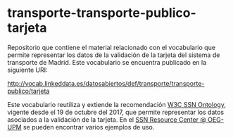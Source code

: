 # transporte-transporte-publico-tarjeta
Repositorio que contiene el material relacionado con el vocabulario que permite representar los datos de la validación de la tarjeta del sistema de transporte de Madrid. Este vocabulario se encuentra publicado en la siguiente URI:

http://vocab.linkeddata.es/datosabiertos/def/transporte/transporte-publico/tarjeta

Este vocabulario reutiliza y extiende la recomendación [W3C SSN Ontology](https://github.com/oeg-upm/ssn-resource-center/wiki), vigente desde el 19 de octubre del 2017, que permite representar los datos asociados a la validación de la tarjeta. En el [SSN Resource Center @ OEG-UPM](https://github.com/oeg-upm/ssn-resource-center/wiki/CRTM-SSN-v2.0) se pueden encontrar varios ejemplos de uso.    
